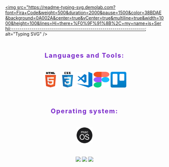 <a href="https://git.io/typing-svg"><img src="https://readme-typing-svg.demolab.com?font=Fira+Code&weight=500&duration=2000&pause=1500&color=38BDAE&background=0A002A&center=true&vCenter=true&multiline=true&width=1000&height=100&lines=Hi+there+%F0%9F%91%8B%2C+my+name+is+Serhii;------------------------------------------------------------------; alt="Typing SVG" /></a>

<h3 align="center" style="padding: 20px 0; font-size: 20px; font-weight: 700; letter-spacing: 0.1em; color: #7928ca;">Languages and Tools:</h3>
<div align="center" style="margin-bottom: 40px;">
   <img src="./images/html5-logo.svg" alt="html5" width="50" height="50"/>
   <img src="./images/css3-logo.svg" alt="css3" width="50" height="50"/>
   <img src="./images/vscode-logo.png" alt="vscode" width="50" height="50"/>
   <img src="./images/figma-logo.svg" alt="figma" width="50" height="50"/>
   <img src="./images/trello.svg" alt="trello" width="50" height="50"/>
</div>
<p></p>
<h3 align="center" style="padding: 20px 0; font-size: 20px; font-weight: 700; letter-spacing: 0.1em; color: #7928ca;">Operating system:</h3>
<div align="center" style="margin-bottom: 40px;">
   <img src="./images/MacOS_logo.svg" alt="html5" width="50" height="50"/>
</div>
<p></p>

<div align="center" style="margin-bottom: 40px;">
   <a href=""><img src="http://github-profile-summary-cards.vercel.app/api/cards/profile-details?username=HaberSerhii&theme=tokyonight"/></a>
   <a href=""><img src="https://github-readme-streak-stats.herokuapp.com/?user=HaberSerhii&hide_border=true&card_width=700&theme=tokyonight"/></a>
   <a href=""><img src="https://github-readme-stats-sigma-five.vercel.app/api/top-langs/?username=HaberSerhii&card_width=700&theme=tokyonight&line_height=40"/> </a>

</div>
